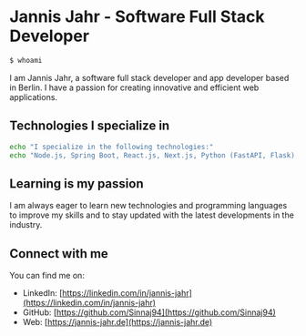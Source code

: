 # Jannis Jahr - Software Full Stack Developer
```sh
$ whoami
```
I am Jannis Jahr, a software full stack developer and app developer based in Berlin. I have a passion for creating innovative and efficient web applications.
## Technologies I specialize in
```sh
echo "I specialize in the following technologies:"
echo "Node.js, Spring Boot, React.js, Next.js, Python (FastAPI, Flask), Vue.js, PostgreSQL, MongoDB"
```
## Learning is my passion
I am always eager to learn new technologies and programming languages to improve my skills and to stay updated with the latest developments in the industry.
## Connect with me
You can find me on:

- LinkedIn: [https://linkedin.com/in/jannis-jahr](https://linkedin.com/in/jannis-jahr)
- GitHub: [https://github.com/Sinnaj94](https://github.com/Sinnaj94)
- Web: [https://jannis-jahr.de](https://jannis-jahr.de)
